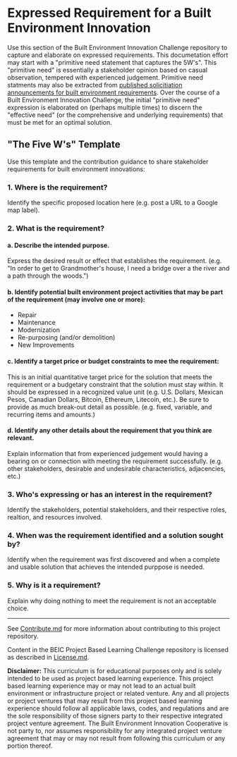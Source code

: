 # Expressed Requirement for a Built Environment Innovation
Use this section of the Built Environment Innovation Challenge repository to capture and elaborate on expressed requirements.  This documetation effort may start with a "primitive need statement that captures the 5W's".  This "primitive need" is essentially a stakeholder opinion based on casual observation, tempered with experienced judgement.  Primitive need statments may also be extracted from [published solicitiation announcements for built environment requirements](https://github.com/BEICOOP/BEICPBLChallenge/blob/master/Phase1/ExpressedReqs/PublishedSolicitations.md).  Over the course of a Built Environment Innovation Challenge, the initial "primitive need" expression is elaborated on (perhaps multiple times) to discern the "effective need" (or the comprehensive and underlying requirements) that must be met for an optimal solution. 

## "The Five W's" Template
Use this template and the contribution guidance to share stakeholder requirements for built environment innovations:

### 1. Where is the requirement?
Identify the specific proposed location here (e.g. post a URL to a Google map label).

### 2. What is the requirement? 
#### a. Describe the intended purpose.
Express the desired result or effect that establishes the requirement.  (e.g. "In order to get to Grandmother's house, I need a bridge over a the river and a path through the woods.") 
#### b. Identify potential built environment project activities that may be part of the requirement (may involve one or more):
* Repair
* Maintenance
* Modernization
* Re-purposing (and/or demolition)
* New Improvements
#### c. Identify a target price or budget constraints to mee the requirement:
This is an initial quantitative target price for the solution that meets the requirement or a budgetary constraint that the solution must stay within.  It should be expressed in a recognized value unit (e.g. U.S. Dollars, Mexican Pesos, Canadian Dollars, Bitcoin, Ethereum, Litecoin, etc.). Be sure to provide as much break-out detail as possible.  (e.g. fixed, variable, and recurring items and amounts.)
#### d. Identify any other details about the requirement that you think are relevant.
Explain information that from experienced judgement would having a bearing on or connection with meeting the requirement successfully.  (e.g. other stakeholders, desirable and undesirable characteristics, adjacencies, etc.)

### 3. Who's expressing or has an interest in the requirement?
Identify the stakeholders, potential stakeholders, and their respective roles, realtion, and resources involved.

### 4. When was the requirement identified and a solution sought by?
Identify when the requirement was first discovered and when a complete and usable solution that achieves the intended purppose is needed.

### 5. Why is it a requirement?
Explain why doing nothing to meet the requirement is not an acceptable choice.

____
See [Contribute.md](https://github.com/BEICOOP/BEICPBLChallenge/blob/master/Contribute.md) for more information about contributing to this project repository.

Content in the BEIC Project Based Learning Challenge repository is licensed as described in [License.md](https://github.com/BEICOOP/BEICPBLChallenge/blob/master/License.md).

**Disclaimer:** This curriculum is for educational purposes only and is solely intended to be used as project based learning experience.  This project based learning experience may or may not lead to an actual built environment or infrastructure project or related venture.  Any and all projects or project ventures that may result from this project based learning experience should follow all applicable laws, codes, and regulations and are the sole responsibility of those signers party to their respective integrated project venture agreement.  The Built Environment Innovation Cooperative is not party to, nor assumes responsibility for any integrated project venture agreement that may or may not result from following this curriculum or any portion thereof.
